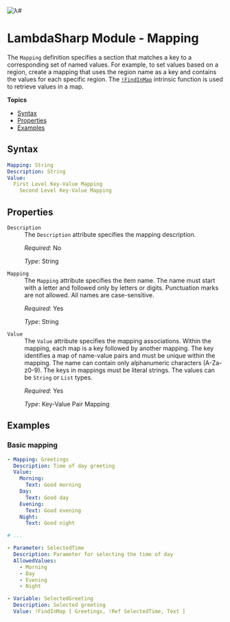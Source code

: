 ![λ#](LambdaSharp_v2_small.png)

# LambdaSharp Module - Mapping

The `Mapping` definition specifies a section that matches a key to a corresponding set of named values. For example, to set values based on a region, create a mapping that uses the region name as a key and contains the values for each specific region. The [`!FindInMap`](https://docs.aws.amazon.com/AWSCloudFormation/latest/UserGuide/intrinsic-function-reference-findinmap.html) intrinsic function is used to retrieve values in a map.

__Topics__
* [Syntax](#syntax)
* [Properties](#properties)
* [Examples](#examples)

## Syntax

```yaml
Mapping: String
Description: String
Value:
  First Level Key-Value Mapping
    Second Level Key-Value Mapping
```

## Properties

<dl>

<dt><code>Description</code></dt>
<dd>
The <code>Description</code> attribute specifies the mapping description.

<i>Required</i>: No

<i>Type</i>: String
</dd>

<dt><code>Mapping</code></dt>
<dd>
The <code>Mapping</code> attribute specifies the item name. The name must start with a letter and followed only by letters or digits. Punctuation marks are not allowed. All names are case-sensitive.

<i>Required</i>: Yes

<i>Type</i>: String
</dd>

<dt><code>Value</code></dt>
<dd>
The <code>Value</code> attribute specifies the mapping associations. Within the mapping, each map is a key followed by another mapping. The key identifies a map of name-value pairs and must be unique within the mapping. The name can contain only alphanumeric characters (A-Za-z0-9). The keys in mappings must be literal strings. The values can be <code>String</code> or <code>List</code> types.

<i>Required</i>: Yes

<i>Type</i>: Key-Value Pair Mapping
</dd>

</dl>


## Examples

### Basic mapping

```yaml
- Mapping: Greetings
  Description: Time of day greeting
  Value:
    Morning:
      Text: Good morning
    Day:
      Text: Good day
    Evening:
      Text: Good evening
    Night:
      Text: Good night

# ...

- Parameter: SelectedTime
  Description: Parameter for selecting the time of day
  AllowedValues:
    - Morning
    - Day
    - Evening
    - Night

- Variable: SelectedGreeting
  Description: Selected greeting
  Value: !FindInMap [ Greetings, !Ref SelectedTime, Text ]
```
